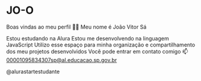 # JO-O
Boas vindas ao meu perfil 💙💙
Meu nome é João Vitor Sá

Estou estudando na Alura
Estou me desenvolvendo na linguagem JavaScript
Utilizo esse espaço para minha organização e compartilhamento dos meu projetos desenvolvidos
Você pode entrar em contato comigo 📫
00001095834307sp@al.educacao.sp.gov.br

@alurastartestudante
